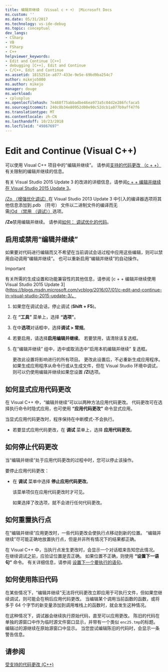 ```yaml
---
title: 编辑并继续 （Visual c + +） |Microsoft Docs
ms.custom: ''
ms.date: 05/31/2017
ms.technology: vs-ide-debug
ms.topic: conceptual
dev_langs:
- CSharp
- VB
- FSharp
- C++
helpviewer_keywords:
- Edit and Continue [C++]
- debugging [C++], Edit and Continue
- C/C++, Edit and Continue
ms.assetid: 1815251e-a877-433e-9e5e-69bd9ba254c7
author: mikejo5000
ms.author: mikejo
manager: douge
ms.workload:
- cplusplus
ms.openlocfilehash: 7e468f75abbadbe46ea973a5c04d2e286fcfaca5
ms.sourcegitcommit: 240c8b34e80952d00e90c52dcb1a077b9aff47f6
ms.translationtype: MT
ms.contentlocale: zh-CN
ms.lasthandoff: 10/23/2018
ms.locfileid: "49867697"
---
```

# <a name="edit-and-continue-visual-c"></a>Edit and Continue (Visual C++)
可以使用 Visual C++ 项目中的“编辑并继续”。 请参阅[支持的代码更改 （c + +）](../debugger/supported-code-changes-cpp.md)有关限制的编辑并继续的信息。
  
有关 Visual Studio 2015 Update 3 的改进的详细信息，请参阅[c + + 编辑并继续在 Visual Studio 2015 Update 3](https://blogs.msdn.microsoft.com/vcblog/2016/07/01/c-edit-and-continue-in-visual-studio-2015-update-3/)。  
  
 [/Zo （增强优化调试）](/cpp/build/reference/zo-enhance-optimized-debugging)在 Visual Studio 2013 Update 3 中引入的编译器选项将其他信息添加到.pdb （符号） 文件以二进制文件的编译而无需[/Od （禁用 （调试））](https://msdn.microsoft.com/library/aafb762y.aspx)选项。  
  
 **/Zo**禁用编辑并继续。 请参阅[如何： 调试优化的代码](../debugger/how-to-debug-optimized-code.md)。  
  
##  <a name="BKMK_Enable_or_disable_automatic_invocation_of_Edit_and_Continue"></a> 启用或禁用“编辑并继续”  
 如果要对代码进行编辑而又不希望在当前调试会话过程中应用这些编辑，则可以禁用自动调用“编辑并继续”。 也可以重新启用“编辑并继续”的自动操作。

> [!IMPORTANT]
> 有关所需的生成设置和功能兼容性的其他信息，请参阅 [c + + 编辑并继续使用 Visual Studio 2015 Update 3] (https://blogs.msdn.microsoft.com/vcblog/2016/07/01/c-edit-and-continue-in-visual-studio-2015-update-3/。
  
1. 如果您在调试会话，停止调试 (**Shift + F5**)。

2. 在 **“工具”** 菜单上，选择 **“选项”**。
  
3. 在中**选项**对话框中，选择**调试 > 常规**。

4. 若要启用，请选择**启用编辑并继续**。 若要禁用，请清除该复选框。
  
5. 在“编辑并继续”  组中，选中或取消选中“启用本机编辑并继续”  复选框。  
  
   更改此设置将影响进行的所有项目。 更改此设置后，不必重新生成应用程序。 如果生成应用程序从命令行或从生成文件，但在 Visual Studio 环境中调试，则可以仍使用编辑并继续如果您设置 **/ZI**选项。  
  
##  <a name="BKMK_How_to_apply_code_changes_explicitly"></a> 如何显式应用代码更改  
 在 Visual C++ 中，“编辑并继续”可以以两种方法应用代码更改。 代码更改可在选择执行命令时隐式应用，也可使用 **“应用代码更改”** 命令显式应用。  
  
 当显式应用代码更改时，程序保持在中断模式-不会执行。  
  
-   若要显式应用代码更改，在 **调试** 菜单上，选择 **应用代码更改**。  
  
##  <a name="BKMK_How_to_stop_code_changes"></a> 如何停止代码更改  
 当“编辑并继续”处于应用代码更改的过程中时，您可以停止该操作。  
  
 要停止应用代码更改：  
  
- 在 **调试** 菜单中选择 **停止应用代码更改**。  
  
  该菜单项仅在应用代码更改时才可见。  
  
  如果选择了改选项，就不会进行任何代码更改。  
  
##  <a name="BKMK_How_to_reset_the_point_of_execution"></a> 如何重置执行点  
 在“编辑并继续”应用更改时，一些代码更改会使执行点移动到新的位置。 “编辑并继续”尽可能正确地放置执行点，但是并非所有情况下的结果都正确。  
  
 在 Visual C++ 中，当执行点发生更改时，会显示一个对话框来告知您此情况。 在继续调试之前，应验证位置是否正确。 如果位置不正确，则使用 **“设置下一语句”** 命令。 有关详细信息，请参阅 [设置下一个要执行的语句](https://msdn.microsoft.com/library/y740d9d3.aspx#BKMK_Set_the_next_statement_to_execute)。  
  
##  <a name="BKMK_How_to_work_with_stale_code"></a> 如何使用陈旧代码  
 在某些情况下，“编辑并继续”无法将代码更改立即应用于可执行文件，但如果您继续调试，则可能会在稍后应用代码更改。 当编辑某个调用当前函数的函数，或将多于 64 个字节的新变量添加到调用堆栈上的函数时，就会发生这种情况。  
  
 在这种情况下，调试器会继续执行原始代码，直至可以应用更改。 陈旧的代码在单独的源窗口中作为临时源文件窗口显示，并带有一个类似 `enc25.tmp`的标题。 编辑过的源继续在原始源窗口中显示。 当您尝试编辑陈旧的代码时，会显示一条警告信息。  
  
## <a name="see-also"></a>请参阅  
 [受支持的代码更改 (C++)](../debugger/supported-code-changes-cpp.md)